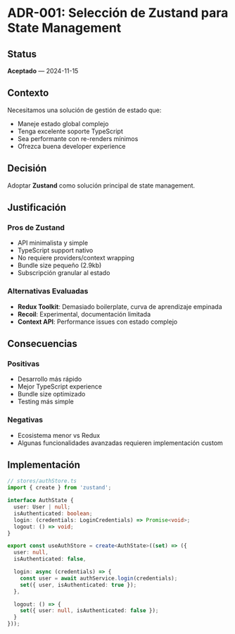 # ADR-001: Selección de Zustand para State Management

## Status
**Aceptado** — 2024-11-15

## Contexto
Necesitamos una solución de gestión de estado que:
- Maneje estado global complejo
- Tenga excelente soporte TypeScript
- Sea performante con re-renders mínimos
- Ofrezca buena developer experience

## Decisión
Adoptar **Zustand** como solución principal de state management.

## Justificación

### Pros de Zustand
- API minimalista y simple
- TypeScript support nativo
- No requiere providers/context wrapping
- Bundle size pequeño (2.9kb)
- Subscripción granular al estado

### Alternativas Evaluadas
- **Redux Toolkit**: Demasiado boilerplate, curva de aprendizaje empinada
- **Recoil**: Experimental, documentación limitada
- **Context API**: Performance issues con estado complejo

## Consecuencias

### Positivas
- Desarrollo más rápido
- Mejor TypeScript experience
- Bundle size optimizado
- Testing más simple

### Negativas
- Ecosistema menor vs Redux
- Algunas funcionalidades avanzadas requieren implementación custom

## Implementación
```typescript
// stores/authStore.ts
import { create } from 'zustand';

interface AuthState {
  user: User | null;
  isAuthenticated: boolean;
  login: (credentials: LoginCredentials) => Promise<void>;
  logout: () => void;
}

export const useAuthStore = create<AuthState>((set) => ({
  user: null,
  isAuthenticated: false,

  login: async (credentials) => {
    const user = await authService.login(credentials);
    set({ user, isAuthenticated: true });
  },

  logout: () => {
    set({ user: null, isAuthenticated: false });
  }
}));